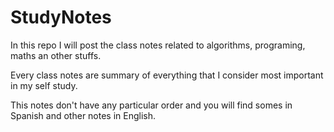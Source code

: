 # StudyNotes

In this repo I will post the class notes related to algorithms, programing, maths an other stuffs.

Every class notes are summary of everything that I consider most important in my self study.

This notes don't have any particular order and you will find somes in Spanish and other notes in English. 
